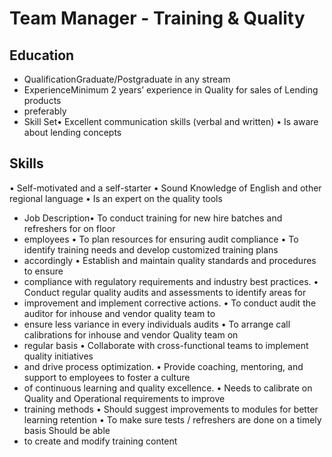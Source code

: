# Team Manager - Training & Quality

## Education

* QualificationGraduate/Postgraduate in any stream
* ExperienceMinimum 2 years’ experience in Quality for sales of Lending products
* preferably
* Skill Set• Excellent communication skills (verbal and written)
• Is aware about lending concepts

## Skills

• Self-motivated and a self-starter
• Sound Knowledge of English and other regional language
• Is an expert on the quality tools
* Job Description• To conduct training for new hire batches and refreshers for on floor
* employees
• To plan resources for ensuring audit compliance
• To identify training needs and develop customized training plans
* accordingly
• Establish and maintain quality standards and procedures to ensure
* compliance with regulatory requirements and industry best practices.
• Conduct regular quality audits and assessments to identify areas for
* improvement and implement corrective actions.
• To conduct audit the auditor for inhouse and vendor quality team to
* ensure less variance in every individuals audits
• To arrange call calibrations for inhouse and vendor Quality team on
* regular basis
• Collaborate with cross-functional teams to implement quality initiatives
* and drive process optimization.
• Provide coaching, mentoring, and support to employees to foster a culture
* of continuous learning and quality excellence.
• Needs to calibrate on Quality and Operational requirements to improve
* training methods
• Should suggest improvements to modules for better learning retention
• To make sure tests / refreshers are done on a timely basis Should be able
* to create and modify training content
